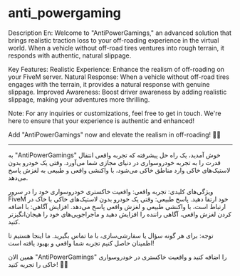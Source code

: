 # anti_powergaming

Description En: Welcome to "AntiPowerGamings," an advanced solution that brings realistic traction loss to your off-roading experience in the virtual world. When a vehicle without off-road tires ventures into rough terrain, it responds with authentic, natural slippage. 
 
Key Features: 
Realistic Experience: Enhance the realism of off-roading on your FiveM server. 
Natural Response: When a vehicle without off-road tires engages with the terrain, it provides a natural response with genuine slippage. 
Improved Awareness: Boost driver awareness by adding realistic slippage, making your adventures more thrilling. 
 
Note: For any inquiries or customizations, feel free to get in touch. We're here to ensure that your experience is authentic and enhanced! 
 
Add "AntiPowerGamings" now and elevate the realism in off-roading! 🚙💨

---------------------------------------------------------------------------------------------------------------------------------------------------------------------------------------------------------------------------------------

 
به "AntiPowerGamings" خوش آمدید، یک راه حل پیشرفته که تجربه واقعی انتقال قدرت را به تجربه خودروسواری در دنیای مجازی شما می‌آورد. وقتی یک خودرو بدون لاستیک‌های خاکی وارد مناطق خاکی می‌شود، با واکنشی واقعی و طبیعی به لغزش پاسخ می‌دهد. 
 
ویژگی‌های کلیدی: 
تجربه واقعی: واقعیت خاکستری خودروسواری خود را در سرور FiveM خود ارتقا دهید. 
پاسخ طبیعی: وقتی یک خودرو بدون لاستیک‌های خاکی با خاک در ارتباط است، با واکنشی طبیعی و لغزش واقعی پاسخ می‌دهد. 
افزایش آگاهی: با اضافه کردن لغزش واقعی، آگاهی راننده را افزایش دهید و ماجراجویی‌های خود را هیجان‌انگیزتر کنید. 
 
توجه: برای هر گونه سؤال یا سفارشی‌سازی، با ما تماس بگیرید. ما اینجا هستیم تا اطمینان حاصل کنیم تجربه شما واقعی و بهبود یافته است! 
 
همین الان "AntiPowerGamings" را اضافه کنید و واقعیت خاکستری در خودروسواری خاکی را تجربه کنید! 🚙💨
